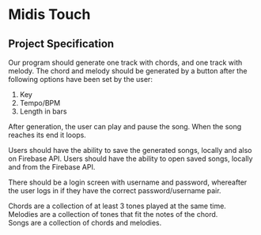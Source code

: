 # Midis Touch

## Project Specification

Our program should generate one track with chords, and one track with melody. The chord and melody should be generated by a button after the following options have been set by the user:

1. Key  
2. Tempo/BPM  
3. Length in bars 

After generation, the user can play and pause the song. When the song reaches its end it loops.

Users should have the ability to save the generated songs, locally and also on Firebase API.
Users should have the ability to open saved songs, locally and from the Firebase API.

There should be a login screen with username and password, whereafter the user logs in if they have the correct password/username pair.

Chords are a collection of at least 3 tones played at the same time.  
Melodies are a collection of tones that fit the notes of the chord.  
Songs are a collection of chords and melodies.  

